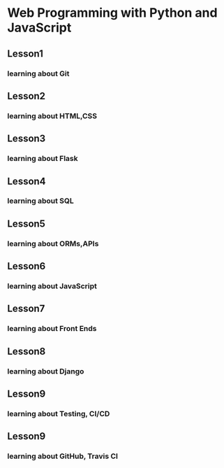 # Web Programming with Python and JavaScript
<html>
  <h2>Lesson1</h2>
  <h3>learning about Git </h3>
  <h2>Lesson2</h2>
  <h3>learning about HTML,CSS </h3>
  <h2>Lesson3</h2>
  <h3>learning about Flask </h3>
  <h2>Lesson4</h2>
  <h3>learning about SQL </h3>
  <h2>Lesson5</h2>
  <h3>learning about ORMs,APIs </h3>
  <h2>Lesson6</h2>
  <h3>learning about JavaScript </h3>
  <h2>Lesson7</h2>
  <h3>learning about Front Ends</h3>
  <h2>Lesson8</h2>
  <h3>learning about Django</h3>
   <h2>Lesson9</h2>
  <h3>learning about Testing, CI/CD</h3>
    <h2>Lesson9</h2>
  <h3>learning about GitHub, Travis CI</h3
  </html>
  
